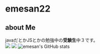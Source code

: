# emesan22
## about Me
javaだとかJSとかの勉強中の<b>受験生</b>中３です。
<br>
 ![](http://github-profile-summary-cards.vercel.app/api/cards/profile-details?username=emesan22&theme=github_dark) 
 ![](http://github-profile-summary-cards.vercel.app/api/cards/stats?username=emesan22&theme=github_dark) 
![emesan's GitHub stats](https://github-readme-stats.vercel.app/api?username=emesan22&show_icons=true&theme=github_dark)
